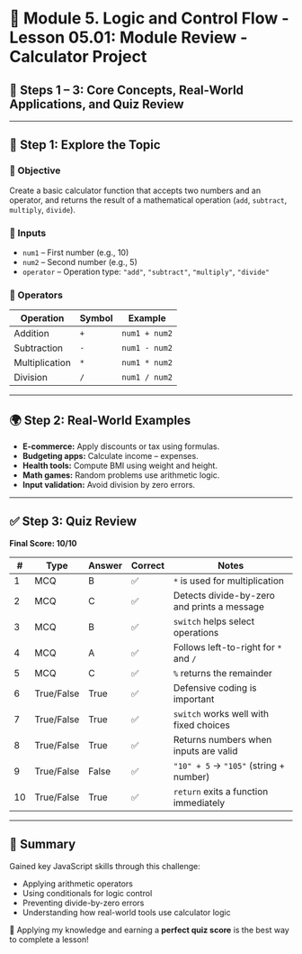 # 📗 Module 5. Logic and Control Flow - Lesson 05.01: Module Review - Calculator Project
## 📝 Steps 1 – 3: Core Concepts, Real-World Applications, and Quiz Review

---

## 🧠 Step 1: Explore the Topic

### 🎯 Objective

Create a basic calculator function that accepts two numbers and an operator, and returns the result of a mathematical operation (`add`, `subtract`, `multiply`, `divide`).

### 🔧 Inputs

- `num1` – First number (e.g., 10)
- `num2` – Second number (e.g., 5)
- `operator` – Operation type: `"add"`, `"subtract"`, `"multiply"`, `"divide"`

### 🔢 Operators

| Operation     | Symbol | Example        |
|---------------|--------|----------------|
| Addition      | `+`    | `num1 + num2`  |
| Subtraction   | `-`    | `num1 - num2`  |
| Multiplication| `*`    | `num1 * num2`  |
| Division      | `/`    | `num1 / num2`  |

---

## 🌍 Step 2: Real-World Examples

- **E-commerce:** Apply discounts or tax using formulas.
- **Budgeting apps:** Calculate income – expenses.
- **Health tools:** Compute BMI using weight and height.
- **Math games:** Random problems use arithmetic logic.
- **Input validation:** Avoid division by zero errors.

---

## ✅ Step 3: Quiz Review

**Final Score: 10/10**

| # | Type         | Answer | Correct | Notes |
|---|--------------|--------|---------|-------|
| 1 | MCQ          | B      | ✅       | `*` is used for multiplication |
| 2 | MCQ          | C      | ✅       | Detects divide-by-zero and prints a message |
| 3 | MCQ          | B      | ✅       | `switch` helps select operations |
| 4 | MCQ          | A      | ✅       | Follows left-to-right for `*` and `/` |
| 5 | MCQ          | C      | ✅       | `%` returns the remainder |
| 6 | True/False   | True   | ✅       | Defensive coding is important |
| 7 | True/False   | True   | ✅       | `switch` works well with fixed choices |
| 8 | True/False   | True   | ✅       | Returns numbers when inputs are valid |
| 9 | True/False   | False  | ✅       | `"10" + 5` → `"105"` (string + number) |
|10 | True/False   | True   | ✅       | `return` exits a function immediately |

---

## 🧾 Summary

Gained key JavaScript skills through this challenge:
- Applying arithmetic operators
- Using conditionals for logic control
- Preventing divide-by-zero errors
- Understanding how real-world tools use calculator logic

🎉 Applying my knowledge and earning a **perfect quiz score** is the best way to complete a lesson!
